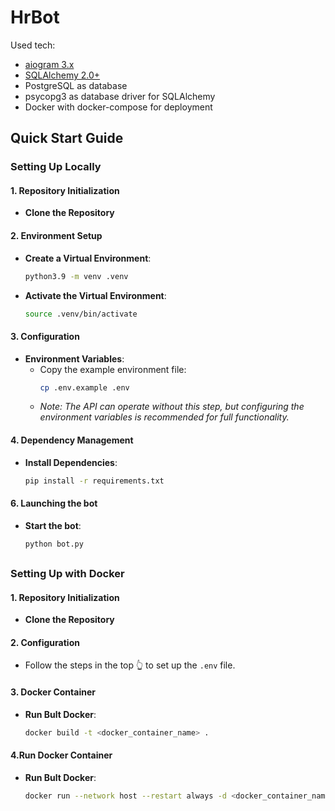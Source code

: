 # HrBot


Used tech:
* [aiogram 3.x](https://github.com/aiogram/aiogram)
* [SQLAlchemy 2.0+](https://www.sqlalchemy.org/)
* PostgreSQL as database
* psycopg3 as database driver for SQLAlchemy
* Docker with docker-compose for deployment

## Quick Start Guide

### Setting Up Locally

#### 1. Repository Initialization
   - **Clone the Repository**

#### 2. Environment Setup
   - **Create a Virtual Environment**:
     ```bash
     python3.9 -m venv .venv
     ```
   - **Activate the Virtual Environment**:
     ```bash
     source .venv/bin/activate
     ```

#### 3. Configuration
   - **Environment Variables**:
     - Copy the example environment file:
       ```bash
       cp .env.example .env
       ```
     - _Note: The API can operate without this step, but configuring the environment variables is recommended for full functionality._

#### 4. Dependency Management
   - **Install Dependencies**:
     ```bash
     pip install -r requirements.txt
     ```

#### 6. Launching the bot
   - **Start the bot**:
     ```bash
     python bot.py
     ```


##
### Setting Up with Docker

#### 1. Repository Initialization
   - **Clone the Repository**

#### 2. Configuration
   - Follow the steps in the top 👆 to set up the `.env` file.

#### 3. Docker Container
   - **Run Bult Docker**:
     ```bash
     docker build -t <docker_container_name> .
     ```
     
#### 4.Run Docker Container
   - **Run Bult Docker**:
     ```bash
     docker run --network host --restart always -d <docker_container_name>
     ```